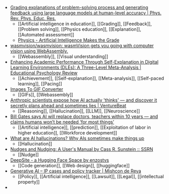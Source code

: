 - [Grading explanations of problem-solving process and generating feedback using large language models at human-level accuracy | Phys. Rev. Phys. Educ. Res.](https://journals.aps.org/prper/abstract/10.1103/PhysRevPhysEducRes.21.010126)
	- [[Artificial intelligence in education]], [[Grading]], [[Feedback]], [[Problem solving]], [[Physics education]], [[Explanation]], [[Automated assessment]]
	- [Physics - Artificial Intelligence Makes the Grade](https://physics.aps.org/articles/v18/67)
- [wasmvision/wasmvision: wasmVision gets you going with computer vision using WebAssembly.](https://github.com/wasmvision/wasmvision)
	- [[Webassembly]], [[Visual understanding]]
- [Enhancing Academic Performance Through Self-Explanation in Digital Learning Environments (DLEs): A Three-Level Meta-Analysis | Educational Psychology Review](https://link.springer.com/article/10.1007/s10648-025-10001-x)
	- [[Achievement]], [[Self-explanation]], [[Meta-analysis]], [[Self-paced learning]], [[Pacing]]
- [Images To GIF Converter](https://worksoffline.app/images-to-gif-converter/)
	- [[GIFs]], [[Webassembly]]
- [Anthropic scientists expose how AI actually 'thinks' — and discover it secretly plans ahead and sometimes lies | VentureBeat](https://venturebeat.com/ai/anthropic-scientists-expose-how-ai-actually-thinks-and-discover-it-secretly-plans-ahead-and-sometimes-lies/)
	- [[Reasoning]], [[Hallucination]], [[LLM]], [[Neuroscience]]
- [Bill Gates says AI will replace doctors, teachers within 10 years — and claims humans won’t be needed ‘for most things’](https://www.yahoo.com/news/bill-gates-says-ai-replace-155228777.html)
	- [[Artificial intelligence]], [[prediction]], [[Exploitation of labor in higher education]], [[Workforce development]]
- [What are AI hallucinations? Why AIs sometimes make things up](https://theconversation.com/what-are-ai-hallucinations-why-ais-sometimes-make-things-up-242896)
	- [[Hallucination]]
- [Nudges and Nudging: A User's Manual by Cass R. Sunstein :: SSRN](https://papers.ssrn.com/sol3/papers.cfm?abstract_id=5138971)
	- [[Nudge]]
- [DeepSite - a Hugging Face Space by enzostvs](https://huggingface.co/spaces/enzostvs/deepsite)
	- [[Code generation]], [[Web design]], [[huggingface]]
- [Generative AI – IP cases and policy tracker | Mishcon de Reya](https://www.mishcon.com/generative-ai-intellectual-property-cases-and-policy-tracker)
	- [[Policy]], [[Artificial intelligence]], [[Lawsuit]], [[Legal]], [[intellectual property]]
-